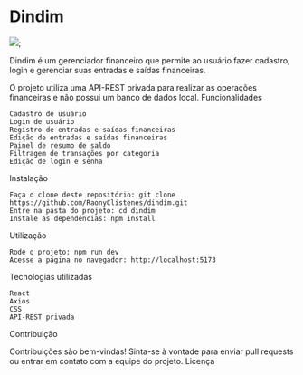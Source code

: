# Dindim
![](https://i.imgur.com/S9aOJEA.png);

Dindim é um gerenciador financeiro que permite ao usuário fazer cadastro, login e gerenciar suas entradas e saídas financeiras.

O projeto utiliza uma API-REST privada para realizar as operações financeiras e não possui um banco de dados local.
Funcionalidades

    Cadastro de usuário
    Login de usuário
    Registro de entradas e saídas financeiras
    Edição de entradas e saídas financeiras
    Painel de resumo de saldo
    Filtragem de transações por categoria
    Edição de login e senha

Instalação

    Faça o clone deste repositório: git clone https://github.com/RaonyClistenes/dindim.git
    Entre na pasta do projeto: cd dindim
    Instale as dependências: npm install

Utilização

    Rode o projeto: npm run dev
    Acesse a página no navegador: http://localhost:5173

Tecnologias utilizadas

    React
    Axios
    CSS
    API-REST privada

Contribuição

Contribuições são bem-vindas! Sinta-se à vontade para enviar pull requests ou entrar em contato com a equipe do projeto.
Licença

